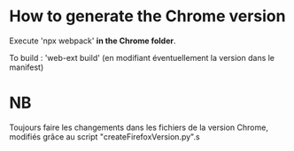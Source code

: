 # How to generate the Chrome version

Execute 'npx webpack' **in the Chrome folder**.

To build : 'web-ext build' (en modifiant éventuellement la version dans le manifest)

# NB
Toujours faire les changements dans les fichiers de la version Chrome, modifiés grâce au script "createFirefoxVersion.py".s
